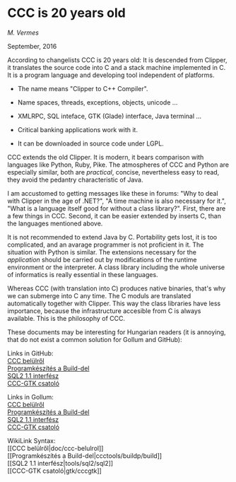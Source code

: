 
# CCC is 20 years old

_M. Vermes_

September, 2016


  
According to changelists CCC is 20 years old: It is descended from Clipper, it
translates the source code into C and a stack machine implemented in C. It is
a program language and developing tool independent of platforms.

  * The name means "Clipper to C++ Compiler". 

  * Name spaces, threads, exceptions, objects, unicode ... 

  * XMLRPC, SQL inteface, GTK (Glade) interface, Java terminal ... 

  * Critical banking applications work with it. 

  * It can be downloaded in source code under LGPL. 

CCC extends the old Clipper. It is modern, it bears
comparison with languages like Python, Ruby, Pike. The atmospheres of CCC and
Python are especially similar, both are _practical_, concise, nevertheless
easy to read, they avoid the pedantry characteristic of Java.

I am accustomed to getting messages like these in forums: "Why to deal with
Clipper in the age of .NET?", "A time machine is also necessary for it.",
"What is a language itself good for without a class library?". First, there are
a few things in CCC. Second, it can be easier extended by inserts C, than the
languages mentioned above.

It is not recommended to extend Java by C. Portability gets lost, it is too
complicated, and an avarage programmer is not proficient in it. The situation
with Python is similar. The extensions necessary for the _application_ should
be carried out by modifications of the runtime environment or the interpreter. 
A class library including the whole universe of informatics is really essential
in these languages.

Whereas CCC (with translation into C) produces native binaries, that's why we
can submerge into C any time. The C moduls are translated automatically
together with Clipper. This way the class libraries have less importance,
because the infrastructure accesible from C is always available. This is the
philosophy of CCC.

These documents may be interesting for Hungarian readers
(it is annoying, that do not exist a common solution for Gollum and GitHub):


Links in GitHub:    
[CCC belülről](doc/ccc-belulrol.md)    
[Programkészítés a Build-del](ccctools/buildp/build.md)    
[SQL2 1.1 interfész](tools/sql2/sql2.md)    
[CCC-GTK csatoló](gtk/cccgtk.md)    


Links in Gollum:    
[CCC belülről](doc/ccc-belulrol)    
[Programkészítés a Build-del](ccctools/buildp/build)    
[SQL2 1.1 interfész](tools/sql2/sql2)    
[CCC-GTK csatoló](gtk/cccgtk)    

WikiLink Syntax:  
[[CCC belülről|doc/ccc-belulrol]]    
[[Programkészítés a Build-del|ccctools/buildp/build]]    
[[SQL2 1.1 interfész|tools/sql2/sql2]]    
[[CCC-GTK csatoló|gtk/cccgtk]]    


